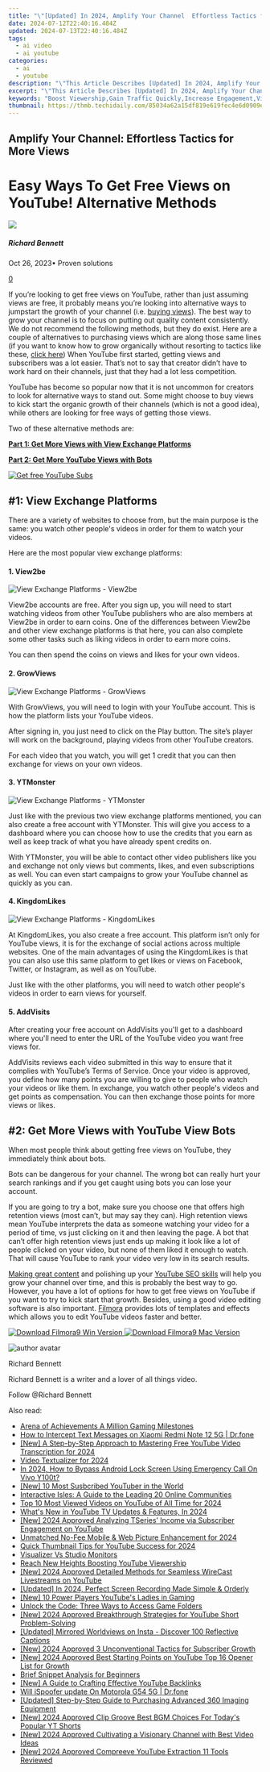 ```yaml
---
title: "\"[Updated] In 2024, Amplify Your Channel  Effortless Tactics for More Views\""
date: 2024-07-12T22:40:16.484Z
updated: 2024-07-13T22:40:16.484Z
tags:
  - ai video
  - ai youtube
categories:
  - ai
  - youtube
description: "\"This Article Describes [Updated] In 2024, Amplify Your Channel: Effortless Tactics for More Views\""
excerpt: "\"This Article Describes [Updated] In 2024, Amplify Your Channel: Effortless Tactics for More Views\""
keywords: "Boost Viewership,Gain Traffic Quickly,Increase Engagement,Video Popularity,Channel Expansion,Content Visibility,Audience Attraction"
thumbnail: https://thmb.techidaily.com/85034a62a15df819e619fec4e6d0909e5ab4845fbca98b126bdfe343d56fc596.jpg
---
```


## Amplify Your Channel: Effortless Tactics for More Views

# Easy Ways To Get Free Views on YouTube! Alternative Methods
![](https://images.wondershare.com/filmora/article-images/richard-bennett.jpg)

##### Richard Bennett

 Oct 26, 2023• Proven solutions

[0](#commentsBoxSeoTemplate)

If you’re looking to get free views on YouTube, rather than just assuming views are free, it probably means you’re looking into alternative ways to jumpstart the growth of your channel (i.e. [buying views](https://www.filmora.io/community-blog/everything-you-need-to-know--how-to-buy-youtube-views-292.html)). The best way to grow your channel is to focus on putting out quality content consistently. We do not recommend the following methods, but they do exist. Here are a couple of alternatives to purchasing views which are along those same lines (if you want to know how to grow organically without resorting to tactics like these, [click here](https://www.filmora.io/community-blog/14-tactics-that-actually-work%21-how-to-gain-more-subscribers-300.html)) When YouTube first started, getting views and subscribers was a lot easier. That’s not to say that creator didn’t have to work hard on their channels, just that they had a lot less competition.

YouTube has become so popular now that it is not uncommon for creators to look for alternative ways to stand out. Some might choose to buy views to kick start the organic growth of their channels (which is not a good idea), while others are looking for free ways of getting those views.

Two of these alternative methods are:

[**Part 1: Get More Views with View Exchange Platforms**](#exchange)

[**Part 2: Get More YouTube Views with Bots**](#bots)

[![Get free YouTube Subs](https://images.wondershare.com/filmora/article-images/get-free-youtube-subs-banner.jpg)](https://tools.techidaily.com/wondershare/filmora/download/)

## #1: View Exchange Platforms

There are a variety of websites to choose from, but the main purpose is the same: you watch other people's videos in order for them to watch your videos.

Here are the most popular view exchange platforms:

#### 1. View2be
![View Exchange Platforms - View2be](https://images.wondershare.com/filmora/article-images/view2be-free-youtube-views.jpg)

View2be accounts are free. After you sign up, you will need to start watching videos from other YouTube publishers who are also members at View2be in order to earn coins. One of the differences between View2be and other view exchange platforms is that here, you can also complete some other tasks such as liking videos in order to earn more coins.

You can then spend the coins on views and likes for your own videos.

#### 2. GrowViews
![View Exchange Platforms - GrowViews](https://images.wondershare.com/filmora/article-images/grow-views-youtube-views-exchange.jpg)

With GrowViews, you will need to login with your YouTube account. This is how the platform lists your YouTube videos.

After signing in, you just need to click on the Play button. The site’s player will work on the background, playing videos from other YouTube creators.

For each video that you watch, you will get 1 credit that you can then exchange for views on your own videos.

#### 3. YTMonster
![View Exchange Platforms - YTMonster](https://images.wondershare.com/filmora/article-images/YTMonster-youtube-views-exchange-platform.jpg)

Just like with the previous two view exchange platforms mentioned, you can also create a free account with YTMonster. This will give you access to a dashboard where you can choose how to use the credits that you earn as well as keep track of what you have already spent credits on.

With YTMonster, you will be able to contact other video publishers like you and exchange not only views but comments, likes, and even subscriptions as well. You can even start campaigns to grow your YouTube channel as quickly as you can.

#### 4. KingdomLikes
![View Exchange Platforms - KingdomLikes](https://images.wondershare.com/filmora/article-images/KingdomLikes-youtube-views-exchange-platform.jpg)

At KingdomLikes, you also create a free account. This platform isn’t only for YouTube views, it is for the exchange of social actions across multiple websites. One of the main advantages of using the KingdomLikes is that you can also use this same platform to get likes or views on Facebook, Twitter, or Instagram, as well as on YouTube.

Just like with the other platforms, you will need to watch other people's videos in order to earn views for yourself.

#### 5. AddVisits

After creating your free account on AddVisits you'll get to a dashboard where you'll need to enter the URL of the YouTube video you want free views for.

AddVisits reviews each video submitted in this way to ensure that it complies with YouTube’s Terms of Service. Once your video is approved, you define how many points you are willing to give to people who watch your videos or like them. In exchange, you watch other people's videos and get points as compensation. You can then exchange those points for more views or likes.

## #2: Get More Views with YouTube View Bots

When most people think about getting free views on YouTube, they immediately think about bots.

Bots can be dangerous for your channel. The wrong bot can really hurt your search rankings and if you get caught using bots you can lose your account.

If you are going to try a bot, make sure you choose one that offers high retention views (most can’t, but may say they can). High retention views mean YouTube interprets the data as someone watching your video for a period of time, vs just clicking on it and then leaving the page. A bot that can’t offer high retention views just ends up making it look like a lot of people clicked on your video, but none of them liked it enough to watch. That will cause YouTube to rank your video very low in its search results.

[Making great content](https://www.filmora.io/community-blog/how-to-make-better-youtube-videos--278.html) and polishing up your [YouTube SEO skills](https://www.filmora.io/community-blog/4-steps-to-rank-higher-in-youtube%E2%80%99s-search-results-277.html) will help you grow your channel over time, and this is probably the best way to go. However, you have a lot of options for how to get free views on YouTube if you want to try to kick start that growth. Besides, using a good video editing software is also important. [Filmora](https://tools.techidaily.com/wondershare/filmora/download/) provides lots of templates and effects which allows you to edit YouTube videos faster and better.

[![Download Filmora9 Win Version](https://images.wondershare.com/filmora/guide/download-btn-win.jpg) ](https://tools.techidaily.com/wondershare/filmora/download/) [![Download Filmora9 Mac Version](https://images.wondershare.com/filmora/guide/download-btn-mac.jpg) ](https://tools.techidaily.com/wondershare/filmora/download/)

![author avatar](https://images.wondershare.com/filmora/article-images/richard-bennett.jpg)

Richard Bennett

Richard Bennett is a writer and a lover of all things video.

Follow @Richard Bennett


<ins class="adsbygoogle"
     style="display:block"
     data-ad-format="autorelaxed"
     data-ad-client="ca-pub-7571918770474297"
     data-ad-slot="1223367746"></ins>



<ins class="adsbygoogle"
     style="display:block"
     data-ad-client="ca-pub-7571918770474297"
     data-ad-slot="8358498916"
     data-ad-format="auto"
     data-full-width-responsive="true"></ins>



<span class="atpl-alsoreadstyle">Also read:</span>
<div><ul>
<li><a href="https://youtube-tips.techidaily.com/-of-achievements-a-million-gaming-milestones/"><u>Arena of Achievements  A Million Gaming Milestones</u></a></li>
<li><a href="https://android-location-track.techidaily.com/how-to-intercept-text-messages-on-xiaomi-redmi-note-12-5g-drfone-by-drfone-virtual-android/"><u>How to Intercept Text Messages on Xiaomi Redmi Note 12 5G | Dr.fone</u></a></li>
<li><a href="https://youtube-tips.techidaily.com/-step-by-step-approach-to-mastering-free-youtube-video-transcription-for-2024/"><u>[New] A Step-by-Step Approach to Mastering Free YouTube Video Transcription for 2024</u></a></li>
<li><a href="https://youtube-tips.techidaily.com/-textualizer-for-2024/"><u>Video Textualizer for 2024</u></a></li>
<li><a href="https://unlock-android.techidaily.com/in-2024-how-to-bypass-android-lock-screen-using-emergency-call-on-vivo-y100t-by-drfone-android/"><u>In 2024, How to Bypass Android Lock Screen Using Emergency Call On Vivo Y100t?</u></a></li>
<li><a href="https://youtube-tips.techidaily.com/0-most-susbcribed-youtuber-in-the-world/"><u>[New] 10 Most Susbcribed YouTuber in the World</u></a></li>
<li><a href="https://facebook.techidaily.com/interactive-isles-a-guide-to-the-leading-20-online-communities/"><u>Interactive Isles: A Guide to the Leading 20 Online Communities</u></a></li>
<li><a href="https://youtube-tips.techidaily.com/0-most-viewed-videos-on-youtube-of-all-time-for-2024/"><u>Top 10 Most Viewed Videos on YouTube of All Time for 2024</u></a></li>
<li><a href="https://youtube-tips.techidaily.com/-new-in-youtube-tv-updates-and-features-in-2024/"><u>What's New in YouTube TV Updates & Features, In 2024</u></a></li>
<li><a href="https://youtube-tips.techidaily.com/024-approved-analyzing-tseries-income-via-subscriber-engagement-on-youtube/"><u>[New] 2024 Approved  Analyzing TSeries’ Income via Subscriber Engagement on YouTube</u></a></li>
<li><a href="https://fox-glue.techidaily.com/unmatched-no-fee-mobile-and-web-picture-enhancement-for-2024/"><u>Unmatched No-Fee Mobile & Web Picture Enhancement for 2024</u></a></li>
<li><a href="https://youtube-tips.techidaily.com/-thumbnail-tips-for-youtube-success-for-2024/"><u>Quick Thumbnail Tips for YouTube Success for 2024</u></a></li>
<li><a href="https://screen-recording.techidaily.com/visualizer-vs-studio-monitors/"><u>Visualizer Vs Studio Monitors</u></a></li>
<li><a href="https://youtube-tips.techidaily.com/-new-heights-boosting-youtube-viewership/"><u>Reach New Heights  Boosting YouTube Viewership</u></a></li>
<li><a href="https://youtube-tips.techidaily.com/024-approved-detailed-methods-for-seamless-wirecast-livestreams-on-youtube/"><u>[New] 2024 Approved  Detailed Methods for Seamless WireCast Livestreams on YouTube</u></a></li>
<li><a href="https://on-screen-recording.techidaily.com/updated-in-2024-perfect-screen-recording-made-simple-and-orderly/"><u>[Updated] In 2024, Perfect Screen Recording Made Simple & Orderly</u></a></li>
<li><a href="https://youtube-tips.techidaily.com/0-power-players-youtubes-ladies-in-gaming/"><u>[New] 10 Power Players  YouTube's Ladies in Gaming</u></a></li>
<li><a href="https://windows11.techidaily.com/unlock-the-code-three-ways-to-access-game-folders/"><u>Unlock the Code: Three Ways to Access Game Folders</u></a></li>
<li><a href="https://youtube-tips.techidaily.com/024-approved-breakthrough-strategies-for-youtube-short-problem-solving/"><u>[New] 2024 Approved  Breakthrough Strategies for YouTube Short Problem-Solving</u></a></li>
<li><a href="https://instagram-videos.techidaily.com/updated-mirrored-worldviews-on-insta-discover-100-reflective-captions/"><u>[Updated] Mirrored Worldviews on Insta - Discover 100 Reflective Captions</u></a></li>
<li><a href="https://youtube-tips.techidaily.com/024-approved-3-unconventional-tactics-for-subscriber-growth/"><u>[New] 2024 Approved  3 Unconventional Tactics for Subscriber Growth</u></a></li>
<li><a href="https://youtube-tips.techidaily.com/024-approved-best-starting-points-on-youtube-top-16-opener-list-for-growth/"><u>[New] 2024 Approved  Best Starting Points on YouTube  Top 16 Opener List for Growth</u></a></li>
<li><a href="https://youtube-tips.techidaily.com/-snippet-analysis-for-beginners/"><u>Brief Snippet Analysis for Beginners</u></a></li>
<li><a href="https://youtube-tips.techidaily.com/-guide-to-crafting-effective-youtube-backlinks/"><u>[New] A Guide to Crafting Effective YouTube Backlinks</u></a></li>
<li><a href="https://fake-location.techidaily.com/will-ispoofer-update-on-motorola-g54-5g-drfone-by-drfone-virtual-android/"><u>Will iSpoofer update On Motorola G54 5G | Dr.fone</u></a></li>
<li><a href="https://extra-support.techidaily.com/updated-step-by-step-guide-to-purchasing-advanced-360-imaging-equipment/"><u>[Updated] Step-by-Step Guide to Purchasing Advanced 360 Imaging Equipment</u></a></li>
<li><a href="https://youtube-tips.techidaily.com/024-approved-clip-groove-best-bgm-choices-for-todays-popular-yt-shorts/"><u>[New] 2024 Approved  Clip Groove  Best BGM Choices For Today's Popular YT Shorts</u></a></li>
<li><a href="https://youtube-tips.techidaily.com/024-approved-cultivating-a-visionary-channel-with-best-video-ideas/"><u>[New] 2024 Approved  Cultivating a Visionary Channel with Best Video Ideas</u></a></li>
<li><a href="https://youtube-tips.techidaily.com/024-approved-compreeve-youtube-extraction-11-tools-reviewed/"><u>[New] 2024 Approved  Compreeve YouTube Extraction  11 Tools Reviewed</u></a></li>
</ul></div>
